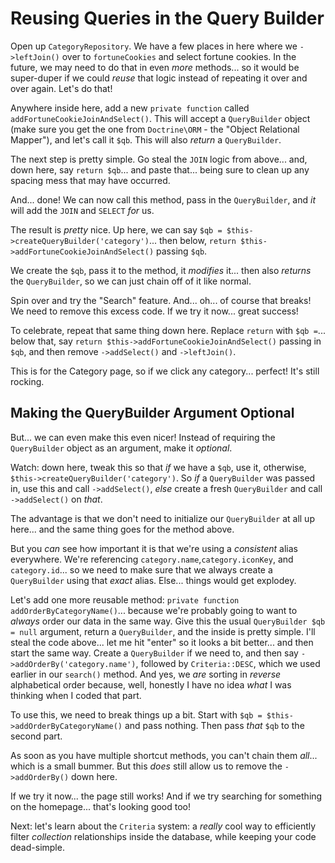 # Reusing Queries in the Query Builder

Open up `CategoryRepository`. We have a few places in here where we `->leftJoin()`
over to `fortuneCookies` and select fortune cookies. In the future, we may need to
do that in even *more* methods... so it would be super-duper if we could *reuse*
that logic instead of repeating it over and over again. Let's do that!

Anywhere inside here, add a new `private function` called
`addFortuneCookieJoinAndSelect()`. This will accept a `QueryBuilder` object (make
sure you get the one from `Doctrine\ORM` - the "Object Relational Mapper"), and let's
call it `$qb`. This will also *return* a `QueryBuilder`.

The next step is pretty simple. Go steal the `JOIN` logic from above... and, down
here, say `return $qb`... and paste that... being sure to clean up any spacing
mess that may have occurred.

And... done! We can now call this method, pass in the `QueryBuilder`,
and *it* will add the `JOIN` and `SELECT` *for* us.

The result is *pretty* nice. Up here, we can say
`$qb = $this->createQueryBuilder('category')`... then below,
`return $this->addFortuneCookieJoinAndSelect()` passing `$qb`.

We create the `$qb`, pass it to the method, it *modifies* it... then also *returns*
the `QueryBuilder`, so we can just chain off of it like normal.

Spin over and try the "Search" feature. And... oh... of course that breaks!
We need to remove this excess code. If we try it now... great success!

To celebrate, repeat that same thing down here. Replace `return` with
`$qb =`... below that, say `return $this->addFortuneCookieJoinAndSelect()`
passing in `$qb`, and then remove `->addSelect()` and `->leftJoin()`.

This is for the Category page, so if we click any category... perfect! It's still
rocking.

## Making the QueryBuilder Argument Optional

But... we can even make this even nicer! Instead of requiring the `QueryBuilder`
object as an argument, make it *optional*.

Watch: down here, tweak this so that *if* we have a `$qb`, use it, otherwise,
`$this->createQueryBuilder('category')`. So *if* a `QueryBuilder` was passed in,
use this and call `->addSelect()`, *else* create a fresh `QueryBuilder` and call
`->addSelect()` on *that*.

The advantage is that we don't need to initialize our `QueryBuilder` at all
up here... and the same thing goes for the method above.

But you *can* see how important it is that we're using a *consistent* alias
everywhere. We're referencing `category.name`,`category.iconKey`, and `category.id`...
so we need to make sure that we always create a `QueryBuilder` using that *exact*
alias. Else... things would get explodey.

Let's add one more reusable method: `private function addOrderByCategoryName()`...
because we're probably going to want to *always* order our data in the same way.
Give this the usual `QueryBuilder $qb = null` argument, return a `QueryBuilder`,
and the inside is pretty simple. I'll steal the code above... let me hit "enter"
so it looks a bit better... and then start the same way. Create a `QueryBuilder`
if we need to, and then say `->addOrderBy('category.name')`, followed by
`Criteria::DESC`, which we used earlier in our `search()` method. And yes, we *are*
sorting in *reverse* alphabetical order because, well, honestly I have no idea *what*
I was thinking when I coded that part.

To use this, we need to break things up a bit. Start with
`$qb = $this->addOrderByCategoryName()` and pass nothing. Then pass *that* `$qb`
to the second part.

As soon as you have multiple shortcut methods, you can't chain them
*all*... which is a small bummer. But this *does* still allow us to remove the
`->addOrderBy()` down here.

If we try it now... the page still works! And if we try searching for something on
the homepage... that's looking good too!

Next: let's learn about the `Criteria` system: a *really* cool way to efficiently
filter *collection* relationships inside the database, while keeping your code
dead-simple.
